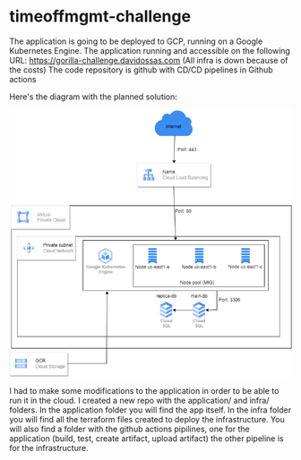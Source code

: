 # timeoffmgmt-challenge

The application is going to be deployed to GCP, running on a Google Kubernetes Engine.
The application running and accessible on the following URL: https://gorilla-challenge.davidossas.com (All infra is down because of the costs)
The code repository is github with CD/CD pipelines in Github actions

Here's the diagram with the planned solution:

![Architecture Diagram](https://github.com/dossas95/timeoffmgmt-challenge/blob/main/files/Gorilla-challenge-Diagram.png)

I had to make some modifications to the application in order to be able to run it in the cloud. I created a new repo with the application/ and infra/ folders. In the application folder you will find the app itself. In the infra folder you will find all the terraform files created to deploy the infrastructure. You will also find a folder with the github actions pipilines, one for the application (build, test, create artifact, upload artifact) the other pipeline is for the infrastructure.